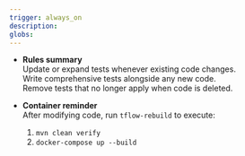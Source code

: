```yaml
---
trigger: always_on
description: 
globs: 
---
```


* __Rules summary__  
  Update or expand tests whenever existing code changes.  
  Write comprehensive tests alongside any new code.  
  Remove tests that no longer apply when code is deleted.

* __Container reminder__  
  After modifying code, run `tflow-rebuild` to execute:  
  1. `mvn clean verify`  
  2. `docker-compose up --build`